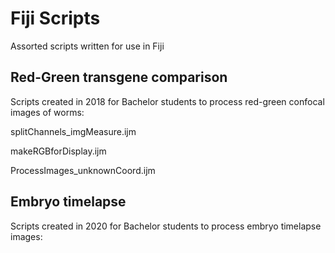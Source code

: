 # Fiji Scripts
Assorted scripts written for use in Fiji

## Red-Green transgene comparison
Scripts created in 2018 for Bachelor students to process red-green confocal images of worms:

splitChannels_imgMeasure.ijm

makeRGBforDisplay.ijm

ProcessImages_unknownCoord.ijm


## Embryo timelapse
Scripts created in 2020 for Bachelor students to process embryo timelapse images:

